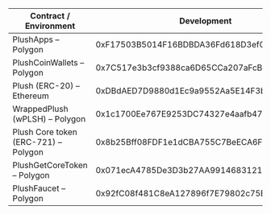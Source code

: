 | Contract / Environment               | Development                                | Stage | Production |   |
|--------------------------------------|--------------------------------------------|-------|------------|---|
| PlushApps – Polygon                  | 0xF17503B5014F16BDBDA36Fd618D3ef02cd0caf46 |       |            |   |
| PlushCoinWallets – Polygon           | 0x7C517e3b3cf9388ca6D65CCa207aFcBC3f213F5d |       |            |   |
| Plush (ERC-20) – Ethereum            | 0xDBdAED7D9880d1Ec9a9552Aa5E14F3ba59B688c9 |       |            |   |
| WrappedPlush (wPLSH) – Polygon       | 0x1c1700Ee767E9253DC74327e4aafb479F6244523 |       |            |   |
| Plush Core token (ERC-721) – Polygon | 0x8b25Bff08FDF1e1dCBA755C7BeECA6Ff233D5998 |       |            |   |
| PlushGetCoreToken – Polygon          | 0x071ecA4785De3D3b27AA9914683121879D2C202F |       |            |   |
| PlushFaucet – Polygon                | 0x92fC08f481C8eA127896f7E79802c75E0fa707EC |       |            |   |
